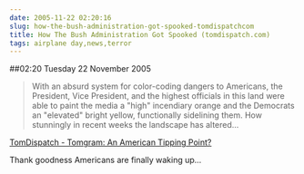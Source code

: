 ```yaml
---
date: 2005-11-22 02:20:16
slug: how-the-bush-administration-got-spooked-tomdispatchcom
title: How The Bush Administration Got Spooked (tomdispatch.com)
tags: airplane day,news,terror
---
```


##02:20 Tuesday 22 November 2005

> With an absurd system for color-coding dangers to Americans, the President, Vice President, and the highest officials in this land were able to paint the media a "high" incendiary orange and the Democrats an "elevated" bright yellow, functionally sidelining them. How stunningly in recent weeks the landscape has altered...




[TomDispatch - Tomgram: An American Tipping Point?](http://www.tomdispatch.com/index.mhtml?pid=38464)


Thank goodness Americans are finally waking up...
